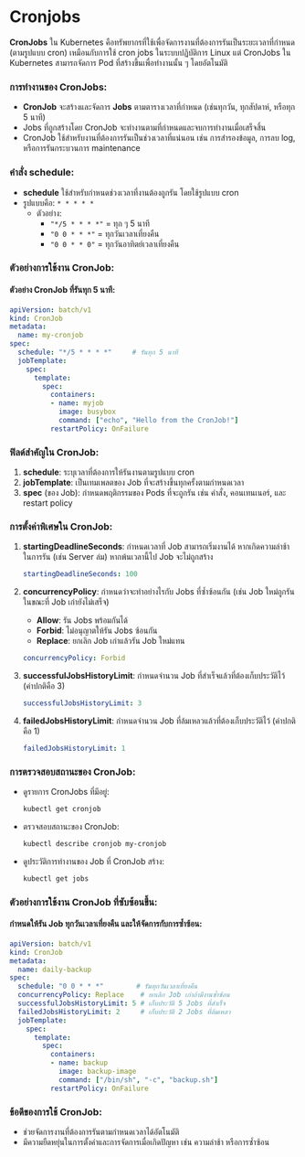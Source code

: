 # Cronjobs

**CronJobs** ใน Kubernetes คือทรัพยากรที่ใช้เพื่อจัดการงานที่ต้องการรันเป็นระยะเวลาที่กำหนด (ตามรูปแบบ cron) เหมือนกับการใช้ cron jobs ในระบบปฏิบัติการ Linux แต่ CronJobs ใน Kubernetes สามารถจัดการ Pod ที่สร้างขึ้นเพื่อทำงานนั้น ๆ โดยอัตโนมัติ

### การทำงานของ CronJobs:
- **CronJob** จะสร้างและจัดการ **Jobs** ตามตารางเวลาที่กำหนด (เช่นทุกวัน, ทุกสัปดาห์, หรือทุก 5 นาที)
- Jobs ที่ถูกสร้างโดย CronJob จะทำงานตามที่กำหนดและจบการทำงานเมื่อเสร็จสิ้น
- CronJob ใช้สำหรับงานที่ต้องการรันเป็นช่วงเวลาที่แน่นอน เช่น การสำรองข้อมูล, การลบ log, หรือการรันกระบวนการ maintenance

### คำสั่ง **schedule**:
- **schedule** ใช้สำหรับกำหนดช่วงเวลาที่งานต้องถูกรัน โดยใช้รูปแบบ cron
- รูปแบบคือ: `* * * * *`
  - ตัวอย่าง:
    - `"*/5 * * * *"` = ทุก ๆ 5 นาที
    - `"0 0 * * *"` = ทุกวันเวลาเที่ยงคืน
    - `"0 0 * * 0"` = ทุกวันอาทิตย์เวลาเที่ยงคืน

### ตัวอย่างการใช้งาน CronJob:

#### ตัวอย่าง CronJob ที่รันทุก 5 นาที:
```yaml
apiVersion: batch/v1
kind: CronJob
metadata:
  name: my-cronjob
spec:
  schedule: "*/5 * * * *"     # รันทุก 5 นาที
  jobTemplate:
    spec:
      template:
        spec:
          containers:
          - name: myjob
            image: busybox
            command: ["echo", "Hello from the CronJob!"]
          restartPolicy: OnFailure
```

### ฟิลด์สำคัญใน CronJob:
1. **schedule**: ระบุเวลาที่ต้องการให้รันงานตามรูปแบบ cron
2. **jobTemplate**: เป็นเทมเพลตของ Job ที่จะสร้างขึ้นทุกครั้งตามกำหนดเวลา
3. **spec** (ของ Job): กำหนดพฤติกรรมของ Pods ที่จะถูกรัน เช่น คำสั่ง, คอนเทนเนอร์, และ restart policy

### การตั้งค่าพิเศษใน CronJob:
1. **startingDeadlineSeconds**: กำหนดเวลาที่ Job สามารถเริ่มงานได้ หากเกิดความล่าช้าในการรัน (เช่น Server ล่ม) หากพ้นเวลานี้ไป Job จะไม่ถูกสร้าง
   ```yaml
   startingDeadlineSeconds: 100
   ```

2. **concurrencyPolicy**: กำหนดว่าจะทำอย่างไรกับ Jobs ที่ซ้ำซ้อนกัน (เช่น Job ใหม่ถูกรันในขณะที่ Job เก่ายังไม่เสร็จ)
   - **Allow**: รัน Jobs พร้อมกันได้
   - **Forbid**: ไม่อนุญาตให้รัน Jobs ซ้อนกัน
   - **Replace**: ยกเลิก Job เก่าแล้วรัน Job ใหม่แทน
   ```yaml
   concurrencyPolicy: Forbid
   ```

3. **successfulJobsHistoryLimit**: กำหนดจำนวน Job ที่สำเร็จแล้วที่ต้องเก็บประวัติไว้ (ค่าปกติคือ 3)
   ```yaml
   successfulJobsHistoryLimit: 3
   ```

4. **failedJobsHistoryLimit**: กำหนดจำนวน Job ที่ล้มเหลวแล้วที่ต้องเก็บประวัติไว้ (ค่าปกติคือ 1)
   ```yaml
   failedJobsHistoryLimit: 1
   ```

### การตรวจสอบสถานะของ CronJob:
- ดูรายการ CronJobs ที่มีอยู่:
  ```bash
  kubectl get cronjob
  ```

- ตรวจสอบสถานะของ CronJob:
  ```bash
  kubectl describe cronjob my-cronjob
  ```

- ดูประวัติการทำงานของ Job ที่ CronJob สร้าง:
  ```bash
  kubectl get jobs
  ```

### ตัวอย่างการใช้งาน CronJob ที่ซับซ้อนขึ้น:

#### กำหนดให้รัน Job ทุกวันเวลาเที่ยงคืน และให้จัดการกับการซ้ำซ้อน:
```yaml
apiVersion: batch/v1
kind: CronJob
metadata:
  name: daily-backup
spec:
  schedule: "0 0 * * *"        # รันทุกวันเวลาเที่ยงคืน
  concurrencyPolicy: Replace    # ยกเลิก Job เก่าถ้ามีงานซ้ำซ้อน
  successfulJobsHistoryLimit: 5 # เก็บประวัติ 5 Jobs ที่สำเร็จ
  failedJobsHistoryLimit: 2     # เก็บประวัติ 2 Jobs ที่ล้มเหลว
  jobTemplate:
    spec:
      template:
        spec:
          containers:
          - name: backup
            image: backup-image
            command: ["/bin/sh", "-c", "backup.sh"]
          restartPolicy: OnFailure
```

### ข้อดีของการใช้ CronJob:
- ช่วยจัดการงานที่ต้องการรันตามกำหนดเวลาได้อัตโนมัติ
- มีความยืดหยุ่นในการตั้งค่าและการจัดการเมื่อเกิดปัญหา เช่น ความล่าช้า หรือการซ้ำซ้อน